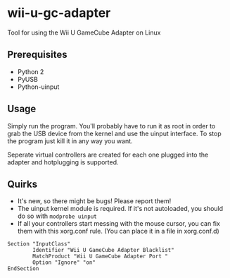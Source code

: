 wii-u-gc-adapter
================

Tool for using the Wii U GameCube Adapter on Linux

Prerequisites
-------------
* Python 2
* PyUSB
* Python-uinput

Usage
-----
Simply run the program. You'll probably have to run it as root in order to
grab the USB device from the kernel and use the uinput interface. To stop the
program just kill it in any way you want.

Seperate virtual controllers are created for each one plugged into the adapter
and hotplugging is supported.

Quirks
------
* It's new, so there might be bugs! Please report them!
* The uinput kernel module is required. If it's not autoloaded, you should do
  so with `modprobe uinput`
* If all your controllers start messing with the mouse cursor, you can fix
  them with this xorg.conf rule. (You can place it in a file in xorg.conf.d)

````
Section "InputClass"
        Identifier "Wii U GameCube Adapter Blacklist"
        MatchProduct "Wii U GameCube Adapter Port "
        Option "Ignore" "on"
EndSection
````
